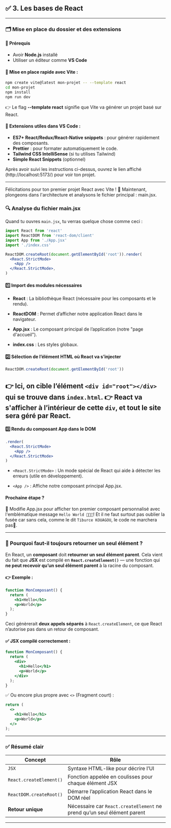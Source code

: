 
## ✅ 3. Les bases de React

---

### 🗂️ Mise en place du dossier et des extensions

#### 🔧 Prérequis
- Avoir **Node.js** installé
- Utiliser un éditeur comme **VS Code**

#### 📁 Mise en place rapide avec Vite :
```bash
npm create vite@latest mon-projet -- --template react 
cd mon-projet
npm install
npm run dev
```
👉 Le flag **--template react** signifie que Vite va générer un projet basé sur React.

#### 🧩 Extensions utiles dans VS Code :
- **ES7+ React/Redux/React-Native snippets** : pour générer rapidement des composants.
- **Prettier** : pour formater automatiquement le code.
- **Tailwind CSS IntelliSense** (si tu utilises Tailwind)
- **Simple React Snippets** (optionnel)

Après avoir suivi les instructions ci-dessus, ouvrez le lien affiché (http://localhost:5173/) pour voir ton projet.

---

Félicitations pour ton premier projet React avec Vite ! 🎉 Maintenant, plongeons dans l'architecture et analysons le fichier principal : main.jsx.

### 🔍 Analyse du fichier main.jsx
Quand tu ouvres `main.jsx`, tu verras quelque chose comme ceci :

```jsx
import React from 'react'
import ReactDOM from 'react-dom/client'
import App from './App.jsx'
import './index.css'

ReactDOM.createRoot(document.getElementById('root')).render(
  <React.StrictMode>
    <App />
  </React.StrictMode>,
)

```

#### 1️⃣ Import des modules nécessaires

* **React** : La bibliothèque React (nécessaire pour les composants et le rendu).

* **ReactDOM** : Permet d’afficher notre application React dans le navigateur.

* **App.jsx** : Le composant principal de l’application (notre "page d'accueil").

* **index.css** : Les styles globaux.

#### 2️⃣ Sélection de l’élément HTML où React va s’injecter

```jsx
ReactDOM.createRoot(document.getElementById('root'))
```
👉 Ici, on cible l’élément `<div id="root"></div>` qui se trouve dans `index.html`.
👉 **React va s'afficher à l’intérieur de cette** `div`, et tout le site sera géré par React.
---

#### 3️⃣ Rendu du composant App dans le DOM

```jsx
.render(
  <React.StrictMode>
    <App />
  </React.StrictMode>
)
```

* `<React.StrictMode>` : Un mode spécial de React qui aide à détecter les erreurs (utile en développement).

* `<App />` : Affiche notre composant principal App.jsx.


#### Prochaine étape ?
🔹 Modifie App.jsx pour afficher ton premier composant personnalisé avec l'emblématique message `Hello World 🚀🚀🚀`! 
Et il ne faut surtout pas oublier la fusée car sans cela, comme le dit `Tiburce KOUAGOU`, le code ne marchera pas🤭.

---

### 🤔 Pourquoi faut-il toujours retourner un **seul élément** ?

En React, un **composant** doit **retourner un seul élément parent**. Cela vient du fait que **JSX** est compilé en **`React.createElement()`** — une fonction qui **ne peut recevoir qu’un seul élément parent** à la racine du composant.

#### 👉 Exemple :

```jsx
function MonComposant() {
  return (
    <h1>Hello</h1>
    <p>World</p>
  );
}
```

Ceci génèrerait **deux appels séparés** à `React.createElement`, ce que React n’autorise pas dans un retour de composant.

#### ✅ JSX compilé correctement :
```jsx
function MonComposant() {
  return (
    <div>
      <h1>Hello</h1>
      <p>World</p>
    </div>
  );
}
```
✅ Ou encore plus propre avec `<>` (Fragment court) :
```jsx
return (
  <>
    <h1>Hello</h1>
    <p>World</p>
  </>
);
```

---

### ✅ Résumé clair

| Concept                    | Rôle                                                   |
|---------------------------|--------------------------------------------------------|
| `JSX`                     | Syntaxe HTML-like pour décrire l’UI                    |
| `React.createElement()`   | Fonction appelée en coulisses pour chaque élément JSX  |
| `ReactDOM.createRoot()`   | Démarre l’application React dans le DOM réel          |
| **Retour unique**         | Nécessaire car `React.createElement` ne prend qu’un seul élément parent |

---

